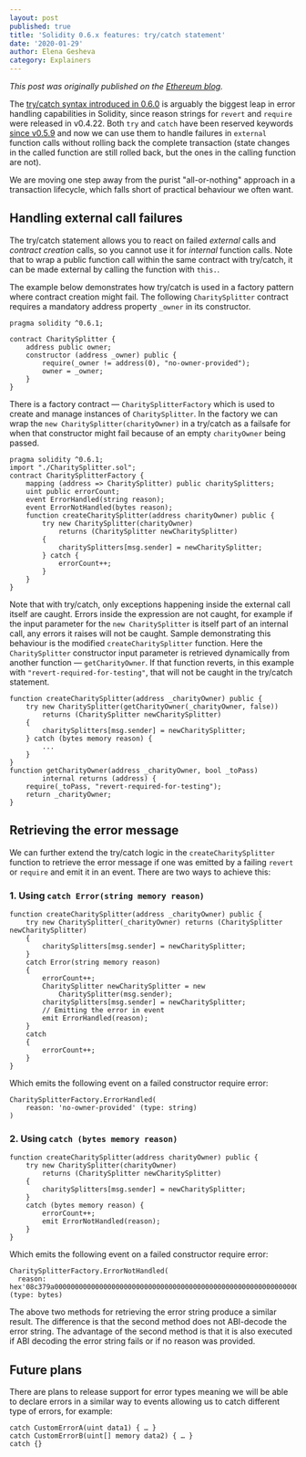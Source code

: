 ```yaml
---
layout: post
published: true
title: 'Solidity 0.6.x features: try/catch statement'
date: '2020-01-29'
author: Elena Gesheva
category: Explainers
---
```

_This post was originally published on the [Ethereum blog](https://blog.ethereum.org/2020/01/29/solidity-0.6-try-catch/)._

The [try/catch syntax introduced in 0.6.0](https://solidity.readthedocs.io/en/latest/control-structures.html#try-catch) is arguably the biggest leap in error handling capabilities in Solidity, since reason strings for ``revert`` and ``require`` were released in v0.4.22. Both ``try`` and ``catch`` have been reserved keywords [since v0.5.9](https://solidity.readthedocs.io/en/v0.5.9/miscellaneous.html#reserved-keywords) and now we can use them to handle failures in ``external`` function calls without rolling back the complete transaction (state changes in the called function are still rolled back, but the ones in the calling function are not).

We are moving one step away from the purist "all-or-nothing" approach in a transaction lifecycle, which falls short of practical behaviour we often want.

## Handling external call failures

The try/catch statement allows you to react on failed *external* calls and *contract creation* calls, so you cannot use it for *internal* function calls. Note that to wrap a public function call within the same contract with try/catch, it can be made external by calling the function with ``this.``.

The example below demonstrates how try/catch is used in a factory pattern where contract creation might fail. The following ``CharitySplitter`` contract requires a mandatory address property ``_owner`` in its constructor.

    pragma solidity ^0.6.1;

    contract CharitySplitter {
        address public owner;
        constructor (address _owner) public {
            require(_owner != address(0), "no-owner-provided");
            owner = _owner;
        }
    }

There is a factory contract — ``CharitySplitterFactory`` which is used to create and manage instances of ``CharitySplitter``. In the factory we can wrap the ``new CharitySplitter(charityOwner)`` in a try/catch as a failsafe for when that constructor might fail because of an empty ``charityOwner`` being passed.

    pragma solidity ^0.6.1;
    import "./CharitySplitter.sol";
    contract CharitySplitterFactory {
        mapping (address => CharitySplitter) public charitySplitters;
        uint public errorCount;
        event ErrorHandled(string reason);
        event ErrorNotHandled(bytes reason);
        function createCharitySplitter(address charityOwner) public {
            try new CharitySplitter(charityOwner)
                returns (CharitySplitter newCharitySplitter) 
            {
                charitySplitters[msg.sender] = newCharitySplitter;
            } catch {
                errorCount++;
            }
        }
    }

Note that with try/catch, only exceptions happening inside the external call itself are caught. Errors inside the expression are not caught, for example if the input parameter for the ``new CharitySplitter`` is itself part of an internal call, any errors it raises will not be caught. Sample demonstrating this behaviour is the modified ``createCharitySplitter`` function. Here the ``CharitySplitter`` constructor input parameter is retrieved dynamically from another function — ``getCharityOwner``. If that function reverts, in this example with ``"revert-required-for-testing"``, that will not be caught in the try/catch statement.

    function createCharitySplitter(address _charityOwner) public {
        try new CharitySplitter(getCharityOwner(_charityOwner, false))
            returns (CharitySplitter newCharitySplitter)
        {
            charitySplitters[msg.sender] = newCharitySplitter;
        } catch (bytes memory reason) {
            ...
        }
    }
    function getCharityOwner(address _charityOwner, bool _toPass)
            internal returns (address) {
        require(_toPass, "revert-required-for-testing");
        return _charityOwner;
    }

## Retrieving the error message

We can further extend the try/catch logic in the ``createCharitySplitter`` function to retrieve the error message if one was emitted by a failing ``revert`` or ``require`` and emit it in an event. There are two ways to achieve this:

### 1. Using ``catch Error(string memory reason)``

    function createCharitySplitter(address _charityOwner) public {
        try new CharitySplitter(_charityOwner) returns (CharitySplitter newCharitySplitter) 
        { 
            charitySplitters[msg.sender] = newCharitySplitter;
        }
        catch Error(string memory reason) 
        {
            errorCount++;
            CharitySplitter newCharitySplitter = new
                CharitySplitter(msg.sender);
            charitySplitters[msg.sender] = newCharitySplitter;
            // Emitting the error in event
            emit ErrorHandled(reason);
        }
        catch 
        {
            errorCount++;
        }
    }

Which emits the following event on a failed constructor require error:

    CharitySplitterFactory.ErrorHandled(
        reason: 'no-owner-provided' (type: string)
    )

### 2. Using ``catch (bytes memory reason)``

    function createCharitySplitter(address charityOwner) public {
        try new CharitySplitter(charityOwner)
            returns (CharitySplitter newCharitySplitter) 
        {
            charitySplitters[msg.sender] = newCharitySplitter;
        } 
        catch (bytes memory reason) {
            errorCount++;
            emit ErrorNotHandled(reason);
        }
    }

Which emits the following event on a failed constructor require error:

    CharitySplitterFactory.ErrorNotHandled(
      reason: hex'08c379a0000000000000000000000000000000000000000000000000000000000000002000000000000000000000000000000000000000000000000000000000000000116e6f2d6f776e65722d70726f7669646564000000000000000000000000000000' (type: bytes)

The above two methods for retrieving the error string produce a similar result. The difference is that the second method does not ABI-decode the error string. The advantage of the second method is that it is also executed if ABI decoding the error string fails or if no reason was provided.

## Future plans

There are plans to release support for error types meaning we will be able to declare errors in a similar way to events allowing us to catch different type of errors, for example:

    catch CustomErrorA(uint data1) { … }
    catch CustomErrorB(uint[] memory data2) { … }
    catch {}

